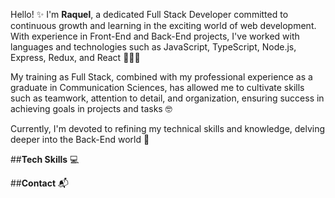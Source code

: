 Hello! ✨ I'm **Raquel**, a dedicated Full Stack Developer committed to continuous growth and learning in the exciting world of web development. With experience in Front-End and Back-End projects, I've worked with languages and technologies such as JavaScript, TypeScript, Node.js, Express, Redux, and React 👩🏽‍💻

My training as Full Stack, combined with my professional experience as a graduate in Communication Sciences, has allowed me to cultivate skills such as teamwork, attention to detail, and organization, ensuring success in achieving goals in projects and tasks 🤓

Currently, I'm devoted to refining my technical skills and knowledge, delving deeper into the Back-End world 🖤


##**Tech Skills** 💻


##**Contact** 📬
